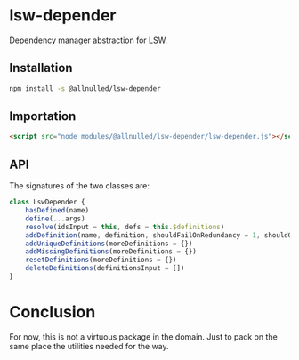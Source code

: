 # lsw-depender

Dependency manager abstraction for LSW.

## Installation

```sh
npm install -s @allnulled/lsw-depender
```

## Importation

```html
<script src="node_modules/@allnulled/lsw-depender/lsw-depender.js"></script>
```

## API

The signatures of the two classes are:

```js
class LswDepender {
    hasDefined(name)
    define(...args)
    resolve(idsInput = this, defs = this.$definitions)
    addDefinition(name, definition, shouldFailOnRedundancy = 1, shouldOverrideOnRedundancy = 1)
    addUniqueDefinitions(moreDefinitions = {})
    addMissingDefinitions(moreDefinitions = {})
    resetDefinitions(moreDefinitions = {})
    deleteDefinitions(definitionsInput = [])
}
```

# Conclusion

For now, this is not a virtuous package in the domain. Just to pack on the same place the utilities needed for the way.